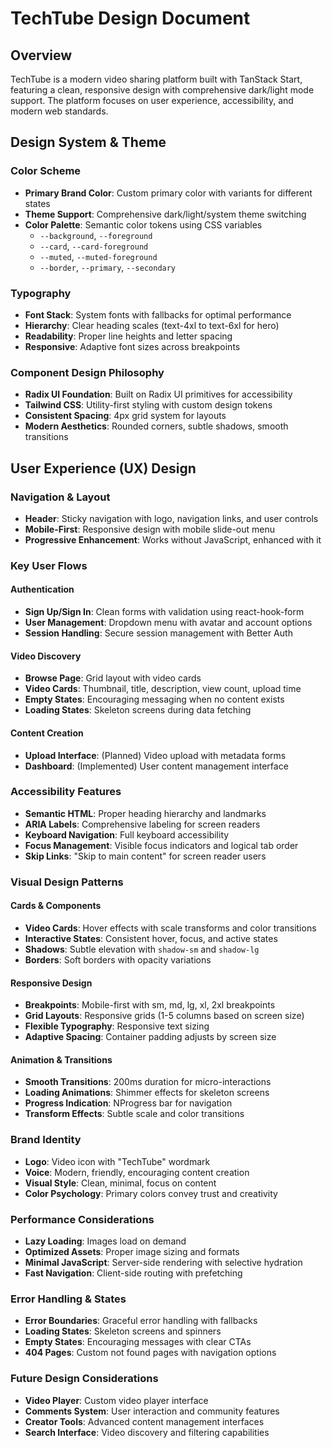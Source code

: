 # TechTube Design Document

## Overview
TechTube is a modern video sharing platform built with TanStack Start, featuring a clean, responsive design with comprehensive dark/light mode support. The platform focuses on user experience, accessibility, and modern web standards.

## Design System & Theme

### Color Scheme
- **Primary Brand Color**: Custom primary color with variants for different states
- **Theme Support**: Comprehensive dark/light/system theme switching
- **Color Palette**: Semantic color tokens using CSS variables
  - `--background`, `--foreground`
  - `--card`, `--card-foreground` 
  - `--muted`, `--muted-foreground`
  - `--border`, `--primary`, `--secondary`

### Typography
- **Font Stack**: System fonts with fallbacks for optimal performance
- **Hierarchy**: Clear heading scales (text-4xl to text-6xl for hero)
- **Readability**: Proper line heights and letter spacing
- **Responsive**: Adaptive font sizes across breakpoints

### Component Design Philosophy
- **Radix UI Foundation**: Built on Radix UI primitives for accessibility
- **Tailwind CSS**: Utility-first styling with custom design tokens
- **Consistent Spacing**: 4px grid system for layouts
- **Modern Aesthetics**: Rounded corners, subtle shadows, smooth transitions

## User Experience (UX) Design

### Navigation & Layout
- **Header**: Sticky navigation with logo, navigation links, and user controls
- **Mobile-First**: Responsive design with mobile slide-out menu
- **Progressive Enhancement**: Works without JavaScript, enhanced with it

### Key User Flows

#### Authentication
- **Sign Up/Sign In**: Clean forms with validation using react-hook-form
- **User Management**: Dropdown menu with avatar and account options
- **Session Handling**: Secure session management with Better Auth

#### Video Discovery
- **Browse Page**: Grid layout with video cards
- **Video Cards**: Thumbnail, title, description, view count, upload time
- **Empty States**: Encouraging messaging when no content exists
- **Loading States**: Skeleton screens during data fetching

#### Content Creation
- **Upload Interface**: (Planned) Video upload with metadata forms
- **Dashboard**: (Implemented) User content management interface

### Accessibility Features
- **Semantic HTML**: Proper heading hierarchy and landmarks
- **ARIA Labels**: Comprehensive labeling for screen readers
- **Keyboard Navigation**: Full keyboard accessibility
- **Focus Management**: Visible focus indicators and logical tab order
- **Skip Links**: "Skip to main content" for screen reader users

### Visual Design Patterns

#### Cards & Components
- **Video Cards**: Hover effects with scale transforms and color transitions
- **Interactive States**: Consistent hover, focus, and active states
- **Shadows**: Subtle elevation with `shadow-sm` and `shadow-lg`
- **Borders**: Soft borders with opacity variations

#### Responsive Design
- **Breakpoints**: Mobile-first with sm, md, lg, xl, 2xl breakpoints
- **Grid Layouts**: Responsive grids (1-5 columns based on screen size)
- **Flexible Typography**: Responsive text sizing
- **Adaptive Spacing**: Container padding adjusts by screen size

#### Animation & Transitions
- **Smooth Transitions**: 200ms duration for micro-interactions
- **Loading Animations**: Shimmer effects for skeleton screens
- **Progress Indication**: NProgress bar for navigation
- **Transform Effects**: Subtle scale and color transitions

### Brand Identity
- **Logo**: Video icon with "TechTube" wordmark
- **Voice**: Modern, friendly, encouraging content creation
- **Visual Style**: Clean, minimal, focus on content
- **Color Psychology**: Primary colors convey trust and creativity

### Performance Considerations
- **Lazy Loading**: Images load on demand
- **Optimized Assets**: Proper image sizing and formats
- **Minimal JavaScript**: Server-side rendering with selective hydration
- **Fast Navigation**: Client-side routing with prefetching

### Error Handling & States
- **Error Boundaries**: Graceful error handling with fallbacks
- **Loading States**: Skeleton screens and spinners
- **Empty States**: Encouraging messages with clear CTAs
- **404 Pages**: Custom not found pages with navigation options

### Future Design Considerations
- **Video Player**: Custom video player interface
- **Comments System**: User interaction and community features
- **Creator Tools**: Advanced content management interfaces
- **Search Interface**: Video discovery and filtering capabilities

